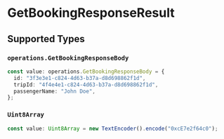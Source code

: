 # GetBookingResponseResult


## Supported Types

### `operations.GetBookingResponseBody`

```typescript
const value: operations.GetBookingResponseBody = {
  id: "3f3e3e1-c824-4d63-b37a-d8d698862f1d",
  tripId: "4f4e4e1-c824-4d63-b37a-d8d698862f1d",
  passengerName: "John Doe",
};
```

### `Uint8Array`

```typescript
const value: Uint8Array = new TextEncoder().encode("0xcE7e2f64c0");
```

